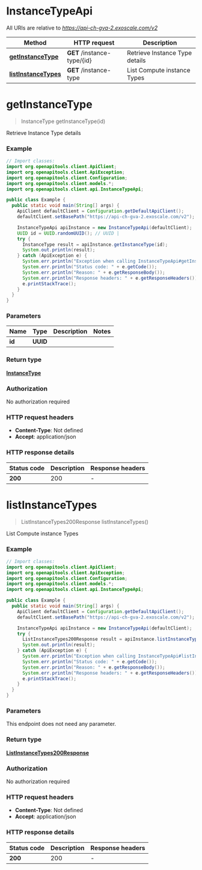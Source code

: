 # InstanceTypeApi

All URIs are relative to *https://api-ch-gva-2.exoscale.com/v2*

| Method | HTTP request | Description |
|------------- | ------------- | -------------|
| [**getInstanceType**](InstanceTypeApi.md#getInstanceType) | **GET** /instance-type/{id} | Retrieve Instance Type details |
| [**listInstanceTypes**](InstanceTypeApi.md#listInstanceTypes) | **GET** /instance-type | List Compute instance Types |


<a id="getInstanceType"></a>
# **getInstanceType**
> InstanceType getInstanceType(id)

Retrieve Instance Type details



### Example
```java
// Import classes:
import org.openapitools.client.ApiClient;
import org.openapitools.client.ApiException;
import org.openapitools.client.Configuration;
import org.openapitools.client.models.*;
import org.openapitools.client.api.InstanceTypeApi;

public class Example {
  public static void main(String[] args) {
    ApiClient defaultClient = Configuration.getDefaultApiClient();
    defaultClient.setBasePath("https://api-ch-gva-2.exoscale.com/v2");

    InstanceTypeApi apiInstance = new InstanceTypeApi(defaultClient);
    UUID id = UUID.randomUUID(); // UUID | 
    try {
      InstanceType result = apiInstance.getInstanceType(id);
      System.out.println(result);
    } catch (ApiException e) {
      System.err.println("Exception when calling InstanceTypeApi#getInstanceType");
      System.err.println("Status code: " + e.getCode());
      System.err.println("Reason: " + e.getResponseBody());
      System.err.println("Response headers: " + e.getResponseHeaders());
      e.printStackTrace();
    }
  }
}
```

### Parameters

| Name | Type | Description  | Notes |
|------------- | ------------- | ------------- | -------------|
| **id** | **UUID**|  | |

### Return type

[**InstanceType**](InstanceType.md)

### Authorization

No authorization required

### HTTP request headers

 - **Content-Type**: Not defined
 - **Accept**: application/json

### HTTP response details
| Status code | Description | Response headers |
|-------------|-------------|------------------|
| **200** | 200 |  -  |

<a id="listInstanceTypes"></a>
# **listInstanceTypes**
> ListInstanceTypes200Response listInstanceTypes()

List Compute instance Types



### Example
```java
// Import classes:
import org.openapitools.client.ApiClient;
import org.openapitools.client.ApiException;
import org.openapitools.client.Configuration;
import org.openapitools.client.models.*;
import org.openapitools.client.api.InstanceTypeApi;

public class Example {
  public static void main(String[] args) {
    ApiClient defaultClient = Configuration.getDefaultApiClient();
    defaultClient.setBasePath("https://api-ch-gva-2.exoscale.com/v2");

    InstanceTypeApi apiInstance = new InstanceTypeApi(defaultClient);
    try {
      ListInstanceTypes200Response result = apiInstance.listInstanceTypes();
      System.out.println(result);
    } catch (ApiException e) {
      System.err.println("Exception when calling InstanceTypeApi#listInstanceTypes");
      System.err.println("Status code: " + e.getCode());
      System.err.println("Reason: " + e.getResponseBody());
      System.err.println("Response headers: " + e.getResponseHeaders());
      e.printStackTrace();
    }
  }
}
```

### Parameters
This endpoint does not need any parameter.

### Return type

[**ListInstanceTypes200Response**](ListInstanceTypes200Response.md)

### Authorization

No authorization required

### HTTP request headers

 - **Content-Type**: Not defined
 - **Accept**: application/json

### HTTP response details
| Status code | Description | Response headers |
|-------------|-------------|------------------|
| **200** | 200 |  -  |

